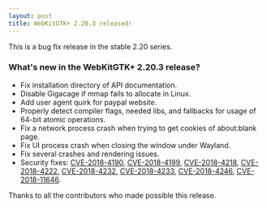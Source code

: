 ```yaml
---
layout: post
title: WebKitGTK+ 2.20.3 released!
---
```


This is a bug fix release in the stable 2.20 series.

### What's new in the WebKitGTK+ 2.20.3 release?

 - Fix installation directory of API documentation.
 - Disable Gigacage if mmap fails to allocate in Linux.
 - Add user agent quirk for paypal website.
 - Properly detect compiler flags, needed libs, and fallbacks for usage of 64-bit atomic operations.
 - Fix a network process crash when trying to get cookies of about:blank page.
 - Fix UI process crash when closing the window under Wayland.
 - Fix several crashes and rendering issues.
 - Security fixes: [CVE-2018-4190](https://cve.mitre.org/cgi-bin/cvename.cgi?name=CVE-2018-4190), [CVE-2018-4199](https://cve.mitre.org/cgi-bin/cvename.cgi?name=CVE-2018-4199), [CVE-2018-4218](https://cve.mitre.org/cgi-bin/cvename.cgi?name=CVE-2018-4218), [CVE-2018-4222](https://cve.mitre.org/cgi-bin/cvename.cgi?name=CVE-2018-4222), [CVE-2018-4232](https://cve.mitre.org/cgi-bin/cvename.cgi?name=CVE-2018-4232),
   [CVE-2018-4233](https://cve.mitre.org/cgi-bin/cvename.cgi?name=CVE-2018-4233), [CVE-2018-4246](https://cve.mitre.org/cgi-bin/cvename.cgi?name=CVE-2018-4246), [CVE-2018-11646](https://cve.mitre.org/cgi-bin/cvename.cgi?name=CVE-2018-11646).

Thanks to all the contributors who made possible this release.